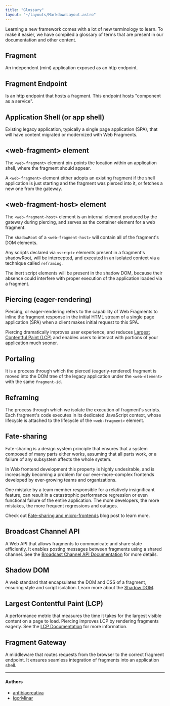 ```yaml
---
title: "Glossary"
layout: "~/layouts/MarkdownLayout.astro"
---
```


Learning a new framework comes with a lot of new terminology to learn. To make it easier, we have compiled a glossary of terms that are present in our documentation and other content.

## Fragment

An independent (mini) application exposed as an http endpoint.

## Fragment Endpoint

Is an http endpoint that hosts a fragment.
This endpoint hosts "component as a service".

## Application Shell (or app shell)

Existing legacy application, typically a single page application (SPA), that will have content migrated or modernized with Web Fragments.

## &lt;web-fragment&gt; element

The `<web-fragment>` element pin-points the location within an application shell, where the fragment should appear.

A `<web-fragment>` element either adopts an existing fragment if the shell application is just starting and the fragment was pierced into it, or fetches a new one from the gateway.

## &lt;web-fragment-host&gt; element

The `<web-fragment-host>` element is an internal element produced by the gateway during piercing, and serves as the container element for a web fragment.

The `shadowRoot` of a `<web-fragment-host>` will contain all of the fragment's DOM elements.

Any scripts declared via `<script>` elements present in a fragment's shadowRoot, will be intercepted, and executed in an isolated context via a technique called `reframing`.

The inert script elements will be present in the shadow DOM, because their absence could interfere with proper execution of the application loaded via a fragment.

## Piercing (eager-rendering)

Piercing, or eager-rendering refers to the capability of Web Fragments to inline the fragment response in the initial HTML stream of a single page application (SPA) when a client makes initial request to this SPA.

Piercing dramatically improves user experience, and reduces [Largest Contentful Paint (LCP)](https://web.dev/articles/lcp) and enables users to interact with portions of your application much sooner.

## Portaling

It is a process through which the pierced (eagerly-rendered) fragment is moved into the DOM tree of the legacy application under the `<web-element>` with the same `fragment-id`.

## Reframing

The process through which we isolate the execution of fragment's scripts. Each fragment's code executes in its dedicated JavaScript context, whose lifecycle is attached to the lifecycle of the `<web-fragment>` element.

## Fate-sharing

Fate-sharing is a design system principle that ensures that a system composed of many parts either works, assuming that all parts work, or a failure of any subsystem affects the whole system.

In Web frontend development this property is highly undesirable, and is increasingly becoming a problem for our ever-more-complex frontends developed by ever-growing teams and organizations.

One mistake by a team member responsible for a relatively insignificant feature, can result in a catastrophic performance regression or even functional failure of the entire application. The more developers, the more mistakes, the more frequent regressions and outages.

Check out [Fate-sharing and micro-frontends](https://igor.dev/posts/fate-sharing-and-micro-frontends/) blog post to learn more.

## Broadcast Channel API

A Web API that allows fragments to communicate and share state efficiently. It enables posting messages between fragments using a shared channel. See the [Broadcast Channel API Documentation](https://developer.mozilla.org/en-US/docs/Web/API/Broadcast_Channel_API) for more details.

## Shadow DOM

A web standard that encapsulates the DOM and CSS of a fragment, ensuring style and script isolation. Learn more about the [Shadow DOM](https://developer.mozilla.org/en-US/docs/Web/Web_Components/Using_shadow_DOM).

## Largest Contentful Paint (LCP)

A performance metric that measures the time it takes for the largest visible content on a page to load. Piercing improves LCP by rendering fragments eagerly. See the [LCP Documentation](https://web.dev/lcp/) for more information.

## Fragment Gateway

A middleware that routes requests from the browser to the correct fragment endpoint. It ensures seamless integration of fragments into an application shell.

---

#### Authors

<ul class="authors">
    <li class="author"><a href="https://github.com/anfibiacreativa">anfibiacreativa</a></li>
    <li class="author"><a href="https://github.com/igorminar">IgorMinar</a></li>
</ul>
